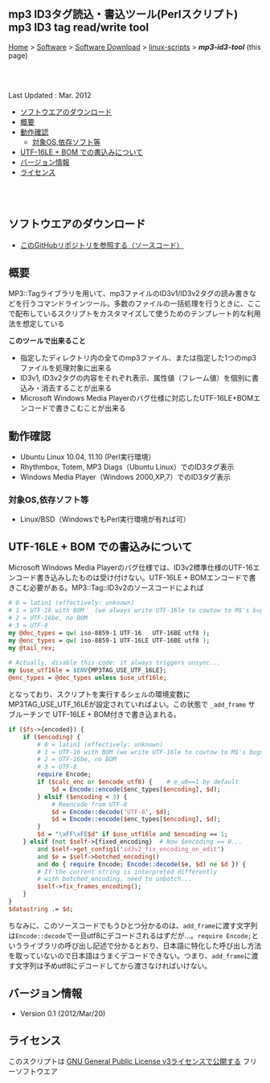 ## mp3 ID3タグ読込・書込ツール(Perlスクリプト)<br />mp3 ID3 tag read/write tool<!-- omit in toc -->

[Home](https://oasis3855.github.io/webpage/) > [Software](https://oasis3855.github.io/webpage/software/index.html) > [Software Download](https://oasis3855.github.io/webpage/software/software-download.html) > [linux-scripts](../README.md) > ***mp3-id3-tool*** (this page)

<br />
<br />

Last Updated : Mar. 2012

- [ソフトウエアのダウンロード](#ソフトウエアのダウンロード)
- [概要](#概要)
- [動作確認](#動作確認)
  - [対象OS,依存ソフト等](#対象os依存ソフト等)
- [UTF-16LE + BOM での書込みについて](#utf-16le--bom-での書込みについて)
- [バージョン情報](#バージョン情報)
- [ライセンス](#ライセンス)

<br />
<br />

## ソフトウエアのダウンロード

- [このGitHubリポジトリを参照する（ソースコード）](../mp3_id3_tool/)

## 概要

MP3::Tagライブラリを用いて、mp3ファイルのID3v1/ID3v2タグの読み書きなどを行うコマンドラインツール。多数のファイルの一括処理を行うときに、ここで配布しているスクリプトをカスタマイズして使うためのテンプレート的な利用法を想定している

**このツールで出来ること**

-  指定したディレクトリ内の全てのmp3ファイル、または指定した1つのmp3ファイルを処理対象に出来る
-  ID3v1, ID3v2タグの内容をそれぞれ表示、属性値（フレーム値）を個別に書込み・消去することが出来る
-  Microsoft Windows Media Playerのバグ仕様に対応したUTF-16LE+BOMエンコードで書きこむことが出来る 

## 動作確認

-  Ubuntu Linux 10.04, 11.10 (Perl実行環境）
-  Rhythmbox, Totem, MP3 Diags（Ubuntu Linux）でのID3タグ表示
-  Windows Media Player（Windows 2000,XP,7）でのID3タグ表示 

### 対象OS,依存ソフト等

-  Linux/BSD（WindowsでもPerl実行環境が有れば可） 

## UTF-16LE + BOM での書込みについて

Microsoft Windows Media Playerのバグ仕様では、ID3v2標準仕様のUTF-16エンコード書き込みしたものは受け付けない。UTF-16LE + BOMエンコードで書きこむ必要がある。MP3::Tag::ID3v2のソースコードによれば

```Perl
# 0 = latin1 (effectively: unknown)
# 1 = UTF-16 with BOM	(we always write UTF-16le to cowtow to M$'s bugs)
# 2 = UTF-16be, no BOM
# 3 = UTF-8
my @dec_types = qw( iso-8859-1 UTF-16   UTF-16BE utf8 );
my @enc_types = qw( iso-8859-1 UTF-16LE UTF-16BE utf8 );
my @tail_rex;
 
# Actually, disable this code: it always triggers unsync...
my $use_utf16le = $ENV{MP3TAG_USE_UTF_16LE};
@enc_types = @dec_types unless $use_utf16le;
```

となっており、スクリプトを実行するシェルの環境変数にMP3TAG_USE_UTF_16LEが設定されていればよい。この状態で ```_add_frame``` サブルーチンで UTF-16LE + BOM付きで書き込まれる。

```Perl
if ($fs->{encoded}) {
    if ($encoding) {
        # 0 = latin1 (effectively: unknown)
        # 1 = UTF-16 with BOM (we write UTF-16le to cowtow to M$'s bugs)
        # 2 = UTF-16be, no BOM
        # 3 = UTF-8
        require Encode;
        if ($calc_enc or $encode_utf8) {    # e_u8==1 by default
            $d = Encode::encode($enc_types[$encoding], $d);
        } elsif ($encoding < 3) {
            # Reencode from UTF-8
            $d = Encode::decode('UTF-8', $d);
            $d = Encode::encode($enc_types[$encoding], $d);
        }
        $d = "\xFF\xFE$d" if $use_utf16le and $encoding == 1;
    } elsif (not $self->{fixed_encoding}  # Now $encoding == 0...
        and $self->get_config1('id3v2_fix_encoding_on_edit')
        and $e = $self->botched_encoding()
        and do { require Encode; Encode::decode($e, $d) ne $d }) {
        # If the current string is interpreted differently
        # with botched_encoding, need to unbotch...
        $self->fix_frames_encoding();
    }
}
$datastring .= $d;
```

ちなみに、このソースコードでもうひとつ分かるのは、```add_frame```に渡す文字列は```Encode::decode```で一旦utf8にデコードされるはずだが…。```require Encode;```というライブラリの呼び出し記述で分かるとおり、日本語に特化した呼び出し方法を取っていないので日本語はうまくデコードできない。つまり、```add_frame```に渡す文字列は予めutf8にデコードしてから渡さなければいけない。 

## バージョン情報

- Version 0.1 (2012/Mar/20)

## ライセンス

このスクリプトは [GNU General Public License v3ライセンスで公開する](https://gpl.mhatta.org/gpl.ja.html) フリーソフトウエア

